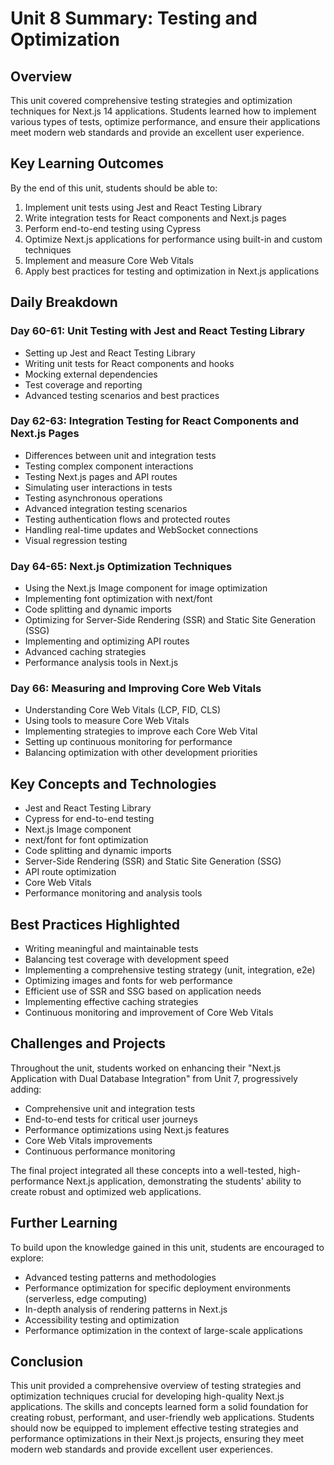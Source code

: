 # Unit 8 Summary: Testing and Optimization

## Overview
This unit covered comprehensive testing strategies and optimization techniques for Next.js 14 applications. Students learned how to implement various types of tests, optimize performance, and ensure their applications meet modern web standards and provide an excellent user experience.

## Key Learning Outcomes
By the end of this unit, students should be able to:

1. Implement unit tests using Jest and React Testing Library
2. Write integration tests for React components and Next.js pages
3. Perform end-to-end testing using Cypress
4. Optimize Next.js applications for performance using built-in and custom techniques
5. Implement and measure Core Web Vitals
6. Apply best practices for testing and optimization in Next.js applications

## Daily Breakdown

### Day 60-61: Unit Testing with Jest and React Testing Library
- Setting up Jest and React Testing Library
- Writing unit tests for React components and hooks
- Mocking external dependencies
- Test coverage and reporting
- Advanced testing scenarios and best practices

### Day 62-63: Integration Testing for React Components and Next.js Pages
- Differences between unit and integration tests
- Testing complex component interactions
- Testing Next.js pages and API routes
- Simulating user interactions in tests
- Testing asynchronous operations
- Advanced integration testing scenarios
- Testing authentication flows and protected routes
- Handling real-time updates and WebSocket connections
- Visual regression testing

### Day 64-65: Next.js Optimization Techniques
- Using the Next.js Image component for image optimization
- Implementing font optimization with next/font
- Code splitting and dynamic imports
- Optimizing for Server-Side Rendering (SSR) and Static Site Generation (SSG)
- Implementing and optimizing API routes
- Advanced caching strategies
- Performance analysis tools in Next.js

### Day 66: Measuring and Improving Core Web Vitals
- Understanding Core Web Vitals (LCP, FID, CLS)
- Using tools to measure Core Web Vitals
- Implementing strategies to improve each Core Web Vital
- Setting up continuous monitoring for performance
- Balancing optimization with other development priorities

## Key Concepts and Technologies
- Jest and React Testing Library
- Cypress for end-to-end testing
- Next.js Image component
- next/font for font optimization
- Code splitting and dynamic imports
- Server-Side Rendering (SSR) and Static Site Generation (SSG)
- API route optimization
- Core Web Vitals
- Performance monitoring and analysis tools

## Best Practices Highlighted
- Writing meaningful and maintainable tests
- Balancing test coverage with development speed
- Implementing a comprehensive testing strategy (unit, integration, e2e)
- Optimizing images and fonts for web performance
- Efficient use of SSR and SSG based on application needs
- Implementing effective caching strategies
- Continuous monitoring and improvement of Core Web Vitals

## Challenges and Projects
Throughout the unit, students worked on enhancing their "Next.js Application with Dual Database Integration" from Unit 7, progressively adding:
- Comprehensive unit and integration tests
- End-to-end tests for critical user journeys
- Performance optimizations using Next.js features
- Core Web Vitals improvements
- Continuous performance monitoring

The final project integrated all these concepts into a well-tested, high-performance Next.js application, demonstrating the students' ability to create robust and optimized web applications.

## Further Learning
To build upon the knowledge gained in this unit, students are encouraged to explore:
- Advanced testing patterns and methodologies
- Performance optimization for specific deployment environments (serverless, edge computing)
- In-depth analysis of rendering patterns in Next.js
- Accessibility testing and optimization
- Performance optimization in the context of large-scale applications

## Conclusion
This unit provided a comprehensive overview of testing strategies and optimization techniques crucial for developing high-quality Next.js applications. The skills and concepts learned form a solid foundation for creating robust, performant, and user-friendly web applications. Students should now be equipped to implement effective testing strategies and performance optimizations in their Next.js projects, ensuring they meet modern web standards and provide excellent user experiences.


